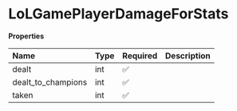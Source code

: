 # LoLGamePlayerDamageForStats

**Properties**

| Name               | Type | Required | Description |
| :----------------- | :--- | :------- | :---------- |
| dealt              | int  | ✅       |             |
| dealt_to_champions | int  | ✅       |             |
| taken              | int  | ✅       |             |

<!-- This file was generated by liblab | https://liblab.com/ -->
